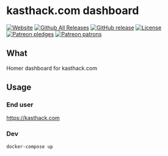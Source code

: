 # kasthack.com dashboard

[![Website](https://img.shields.io/website-up-down-green-red/https/zhryaca.who.ec.svg?label=Website)](https://zhryaca.who.ec)
[![Github All Releases](https://img.shields.io/github/downloads/kasthack-labs/kasthack.[project]/total.svg)](https://github.com/kasthack-labs/kasthack.[project]/releases/latest)
[![GitHub release](https://img.shields.io/github/release/kasthack-labs/kasthack.[project].svg)](https://github.com/kasthack-labs/kasthack.[project]/releases/latest)
[![License](https://img.shields.io/github/license/kasthack-labs/kasthack.[project].svg)](LICENSE)
[![Patreon pledges](https://img.shields.io/endpoint.svg?url=https%3A%2F%2Fshieldsio-patreon.vercel.app%2Fapi%3Fusername%3Dkasthack%26type%3Dpledges&style=flat)](https://patreon.com/kasthack)
[![Patreon patrons](https://img.shields.io/endpoint.svg?url=https%3A%2F%2Fshieldsio-patreon.vercel.app%2Fapi%3Fusername%3Dkasthack%26type%3Dpatrons&style=flat)](https://patreon.com/kasthack)


## What

Homer dashboard for kasthack.com

## Usage

### End user

https://kasthack.com

### Dev

```bash
docker-compose up
```